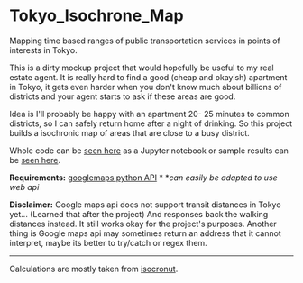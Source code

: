 # Tokyo_Isochrone_Map
Mapping time based ranges of public transportation services in points of interests in Tokyo.

This is a dirty mockup project that would hopefully be useful to my real estate agent. It is really hard to find a good (cheap and okayish) apartment in Tokyo, it gets even harder when you don't know much about billions of districts and your agent starts to ask if these areas are good. 

Idea is I'll probably be happy with an apartment 20- 25 minutes to common districts, so I can safely return home after a night of drinking. So this project builds a isochronic map of areas that are close to a busy district.


Whole code can be [seen here](https://github.com/umutto/Tokyo_Isochrone_Map/blob/master/tokyo_ischrones_google_maps.ipynb) as a Jupyter notebook or sample results can be [seen here](https://umutto.github.io/Tokyo_Isochrone_Map/isochrone_maps/shibuya_ueno_ikebukuro_shimokita_2017-06-13_21-53_.html).

**Requirements:**
[googlemaps python API](https://github.com/googlemaps/google-maps-services-python) *
**can easily be adapted to use web api*

**Disclaimer:**
Google maps api does not support transit distances in Tokyo yet... (Learned that after the project) And responses back the walking distances instead. It still works okay for the project's purposes.
Another thing is Google maps api may sometimes return an address that it cannot interpret, maybe its better to try/catch or regex them.

---
Calculations are mostly taken from [isocronut](https://github.com/drewfustin/isocronut).
